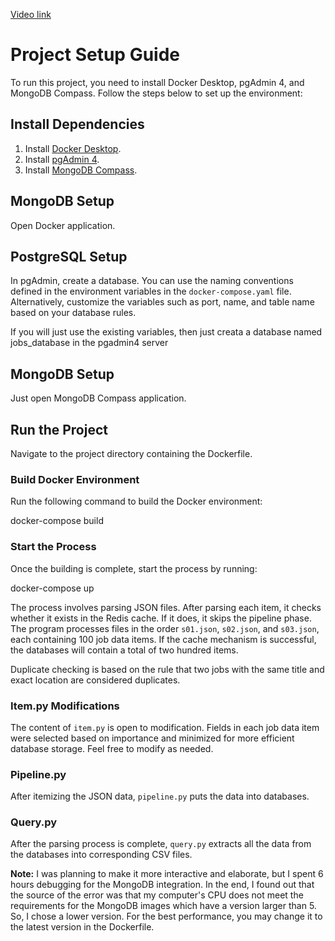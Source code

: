 
[Video link](https://youtu.be/YthLCzunf-E)

# Project Setup Guide

To run this project, you need to install Docker Desktop, pgAdmin 4, and MongoDB Compass. Follow the steps below to set up the environment:

## Install Dependencies

1. Install [Docker Desktop](https://www.docker.com/products/docker-desktop).
2. Install [pgAdmin 4](https://www.pgadmin.org/download/).
3. Install [MongoDB Compass](https://www.mongodb.com/try/download/compass).

## MongoDB Setup

Open Docker application.


## PostgreSQL Setup

In pgAdmin, create a database. You can use the naming conventions defined in the environment variables in the `docker-compose.yaml` file. Alternatively, customize the variables such as port, name, and table name based on your database rules.

If you will just use the existing variables, then just creata a database named jobs_database in the pgadmin4 server

## MongoDB Setup

Just open MongoDB Compass application.

## Run the Project

Navigate to the project directory containing the Dockerfile.

### Build Docker Environment

Run the following command to build the Docker environment:

docker-compose build

### Start the Process

Once the building is complete, start the process by running:

docker-compose up

The process involves parsing JSON files. After parsing each item, it checks whether it exists in the Redis cache. If it does, it skips the pipeline phase. The program processes files in the order `s01.json`, `s02.json`, and `s03.json`, each containing 100 job data items. If the cache mechanism is successful, the databases will contain a total of two hundred items.

Duplicate checking is based on the rule that two jobs with the same title and exact location are considered duplicates.

### Item.py Modifications

The content of `item.py` is open to modification. Fields in each job data item were selected based on importance and minimized for more efficient database storage. Feel free to modify as needed.

### Pipeline.py

After itemizing the JSON data, `pipeline.py` puts the data into databases.

### Query.py

After the parsing process is complete, `query.py` extracts all the data from the databases into corresponding CSV files.

**Note:** I was planning to make it more interactive and elaborate, but I spent 6 hours debugging for the MongoDB integration. In the end, I found out that the source of the error was that my computer's CPU does not meet the requirements for the MongoDB images which have a version larger than 5. So, I chose a lower version. For the best performance, you may change it to the latest version in the Dockerfile.
